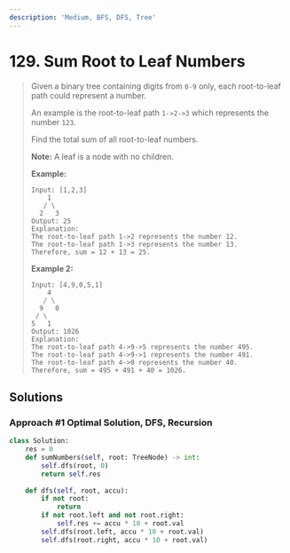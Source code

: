 ```yaml
---
description: 'Medium, BFS, DFS, Tree'
---
```


# 129. Sum Root to Leaf Numbers

> Given a binary tree containing digits from `0-9` only, each root-to-leaf path could represent a number.
>
> An example is the root-to-leaf path `1->2->3` which represents the number `123`.
>
> Find the total sum of all root-to-leaf numbers.
>
> **Note:** A leaf is a node with no children.
>
> **Example:**
>
> ```text
> Input: [1,2,3]
>     1
>    / \
>   2   3
> Output: 25
> Explanation:
> The root-to-leaf path 1->2 represents the number 12.
> The root-to-leaf path 1->3 represents the number 13.
> Therefore, sum = 12 + 13 = 25.
> ```
>
> **Example 2:**
>
> ```text
> Input: [4,9,0,5,1]
>     4
>    / \
>   9   0
>  / \
> 5   1
> Output: 1026
> Explanation:
> The root-to-leaf path 4->9->5 represents the number 495.
> The root-to-leaf path 4->9->1 represents the number 491.
> The root-to-leaf path 4->0 represents the number 40.
> Therefore, sum = 495 + 491 + 40 = 1026.
> ```

## Solutions

### Approach \#1 Optimal Solution, DFS, Recursion

```python
class Solution:
    res = 0
    def sumNumbers(self, root: TreeNode) -> int:
        self.dfs(root, 0)
        return self.res
        
    def dfs(self, root, accu):
        if not root:
            return
        if not root.left and not root.right:
            self.res += accu * 10 + root.val
        self.dfs(root.left, accu * 10 + root.val)
        self.dfs(root.right, accu * 10 + root.val)
```



